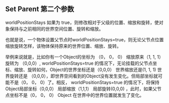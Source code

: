 
## Set Parent 第二个参数

worldPositionStays   如果为 true，则修改相对于父级的位置、缩放和旋转，使对象保持与之前相同的世界空间位置、旋转和缩放。 </br>

也就是说，一个物体设置父节点时worldPositionStays=true，则无论父节点位置缩放旋转怎样，该物体保持原来的世界位置、缩放、旋转。</br>

举例来说就是，比如你有一个Object的坐标为 （0， 0， 0） 缩放原来（1, 1, 1） 旋转为 （0,0,0）, worldPositionStays=true 的情况下，无论挂载的父节点坐标、缩放、旋转如何，Object的世界坐标还是（0,0,0）  世界缩放还是(1, 1, 1)  世界旋转还是 （0,0,0），即世界空间看到的Object没有发生变化。但局部坐标就可能不是（0， 0， 0）了。相反， worldPositionStays=true 的情况下，将保持Object局部坐标（0,0,0） 局部缩放（1,1,1） 局部旋转(0,0,0) ，此时，如果父节点坐标不是（0， 0， 0） Object 在世界中的世界位置就发生了变化。

